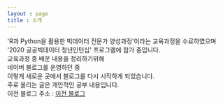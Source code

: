 ```yaml
---
layout : page
title : 소개
---
```



'R과 Python을 활용한 빅데이터 전문가 양성과정'이라는 교육과정을 수료하였으며  
'2020 공공빅데이터 청년인턴십' 프로그램에 참가 중입니다.  
교육과정 중 배운 내용을 정리하기위해  
네이버 블로그를 운영하던 중  
이렇게 새로운 곳에서 블로그를 다시 시작하게 되었습니다.  
주로 올리는 글은 개인적인 공부 내용입니다.  
이전 블로그 주소 : [이전 블로그](https://blog.naver.com/slaz123)




